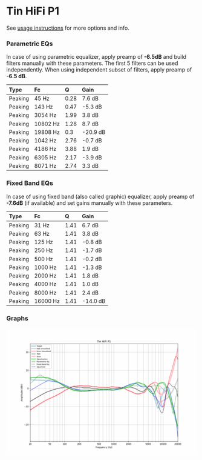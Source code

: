 # Tin HiFi P1
See [usage instructions](https://github.com/jaakkopasanen/AutoEq#usage) for more options and info.

### Parametric EQs
In case of using parametric equalizer, apply preamp of **-6.5dB** and build filters manually
with these parameters. The first 5 filters can be used independently.
When using independent subset of filters, apply preamp of **-6.5 dB**.

| Type    | Fc       |    Q | Gain     |
|:--------|:---------|:-----|:---------|
| Peaking | 45 Hz    | 0.28 | 7.6 dB   |
| Peaking | 143 Hz   | 0.47 | -5.3 dB  |
| Peaking | 3054 Hz  | 1.99 | 3.8 dB   |
| Peaking | 10802 Hz | 1.28 | 8.7 dB   |
| Peaking | 19808 Hz | 0.3  | -20.9 dB |
| Peaking | 1042 Hz  | 2.76 | -0.7 dB  |
| Peaking | 4186 Hz  | 3.88 | 1.9 dB   |
| Peaking | 6305 Hz  | 2.17 | -3.9 dB  |
| Peaking | 8071 Hz  | 2.74 | 3.3 dB   |

### Fixed Band EQs
In case of using fixed band (also called graphic) equalizer, apply preamp of **-7.6dB**
(if available) and set gains manually with these parameters.

| Type    | Fc       |    Q | Gain     |
|:--------|:---------|:-----|:---------|
| Peaking | 31 Hz    | 1.41 | 6.7 dB   |
| Peaking | 63 Hz    | 1.41 | 3.8 dB   |
| Peaking | 125 Hz   | 1.41 | -0.8 dB  |
| Peaking | 250 Hz   | 1.41 | -1.7 dB  |
| Peaking | 500 Hz   | 1.41 | -0.2 dB  |
| Peaking | 1000 Hz  | 1.41 | -1.3 dB  |
| Peaking | 2000 Hz  | 1.41 | 1.8 dB   |
| Peaking | 4000 Hz  | 1.41 | 1.0 dB   |
| Peaking | 8000 Hz  | 1.41 | 2.4 dB   |
| Peaking | 16000 Hz | 1.41 | -14.0 dB |

### Graphs
![](./Tin%20HiFi%20P1.png)